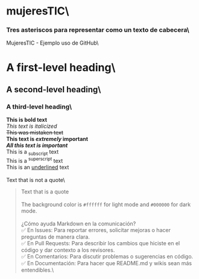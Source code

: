 # mujeresTIC\
### Tres asteriscos para representar como un texto de cabecera\
MujeresTIC - Ejemplo uso de GitHub\
# A first-level heading\
## A second-level heading\
### A third-level heading\

**This is bold text**\
_This text is italicized_\
~~This was mistaken text~~\
**This text is _extremely_ important**\
***All this text is important***\
This is a <sub>subscript</sub> text\
This is a <sup>superscript</sup> text\
This is an <ins>underlined</ins> text\
\
Text that is not a quote\
> Text that is a quote\
>\
> The background color is `#ffffff` for light mode and `#000000` for dark mode.\
\
¿Cómo ayuda Markdown en la comunicación?\
✅ En Issues: Para reportar errores, solicitar mejoras o hacer preguntas de manera clara.\
✅ En Pull Requests: Para describir los cambios que hiciste en el código y dar contexto a los revisores.\
✅ En Comentarios: Para discutir problemas o sugerencias en código.\
✅ En Documentación: Para hacer que README.md y wikis sean más entendibles.\

